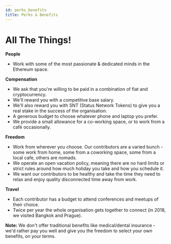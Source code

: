 ```yaml
---
id: perks_benefits
title: Perks & Benefits
---
```


# All The Things!

**People**
- Work with some of the most passionate & dedicated minds in the Ethereum space. 

**Compensation**
- We ask that you're willing to be paid in a combination of fiat and cryptocurrency.
- We'll reward you with a competitive base salary.
- We'll also reward you with SNT (Status Network Tokens) to give you a real stake in the success of the organisation.
- A generous budget to choose whatever phone and laptop you prefer.
- We provide a small allowance for a co-working space, or to work from a café occasionally.

**Freedom**
- Work from wherever you choose. Our contributors are a varied bunch - some work from home, some from a coworking space, some from a local cafe, others are nomads. 
- We operate an open vacation policy, meaning there are no hard limits or strict rules around how much holiday you take and how you schedule it.
- We want our contributors to be healthy and take the time they need to relax and enjoy quality disconnected time away from work.

**Travel**
 - Each contributor has a budget to attend conferences and meetups of their choice. 
 - Twice per year the whole organisation gets together to connect (in 2018, we visited Bangkok and Prague). 

**Note:** We don't offer traditional benefits like medical/dental insurance - we'd rather pay you well and give you the freedom to select your own benefits, on your terms.
